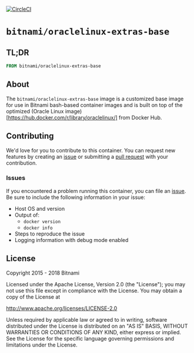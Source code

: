 [![CircleCI](https://circleci.com/gh/bitnami/oraclelinux-extras-base.svg?style=svg)](https://circleci.com/gh/bitnami/oraclelinux-extras-base)

# `bitnami/oraclelinux-extras-base`

## TL;DR

```dockerfile
FROM bitnami/oraclelinux-extras-base
```

## About

The `bitnami/oraclelinux-extras-base` image is a customized base image for use in Bitnami bash-based container images and is built on top of the optimized (Oracle Linux image)[https://hub.docker.com/r/library/oraclelinux/] from Docker Hub.

## Contributing

We'd love for you to contribute to this container. You can request new features by creating an [issue](../../issues/new) or submitting a [pull request](../../issues/pull) with your contribution.

### Issues

If you encountered a problem running this container, you can file an [issue](../../issues/new). Be sure to include the following information in your issue:

- Host OS and version
- Output of:
  + `docker version`
  + `docker info`
- Steps to reproduce the issue
- Logging information with debug mode enabled

## License

Copyright 2015 - 2018 Bitnami

Licensed under the Apache License, Version 2.0 (the "License");
you may not use this file except in compliance with the License.
You may obtain a copy of the License at

http://www.apache.org/licenses/LICENSE-2.0

Unless required by applicable law or agreed to in writing, software
distributed under the License is distributed on an "AS IS" BASIS,
WITHOUT WARRANTIES OR CONDITIONS OF ANY KIND, either express or implied.
See the License for the specific language governing permissions and
limitations under the License.

